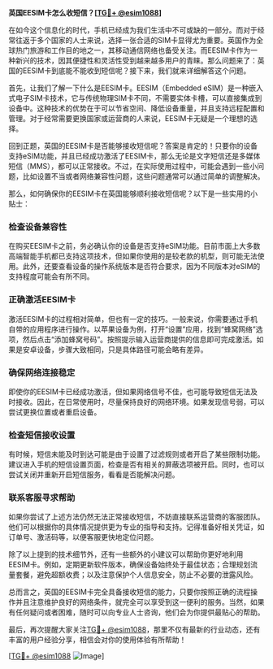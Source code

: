 **英国EESIM卡怎么收短信？[[TG💪+ @esim1088](https://t.me/s/esim1088)]**

在如今这个信息化的时代，手机已经成为我们生活中不可或缺的一部分。而对于经常往返于多个国家的人士来说，选择一张合适的SIM卡显得尤为重要。英国作为全球热门旅游和工作目的地之一，其移动通信网络也备受关注。而EESIM卡作为一种新兴的技术，因其便捷性和灵活性受到越来越多用户的青睐。那么问题来了：英国的EESIM卡到底能不能收到短信呢？接下来，我们就来详细解答这个问题。

首先，让我们了解一下什么是EESIM卡。EESIM（Embedded eSIM）是一种嵌入式电子SIM卡技术，它与传统物理SIM卡不同，不需要实体卡槽，可以直接集成到设备中。这种技术的优势在于可以节省空间、降低设备重量，并且支持远程配置和管理。对于经常需要更换国家或运营商的人来说，EESIM卡无疑是一个理想的选择。

回到正题，英国的EESIM卡是否能够接收短信呢？答案是肯定的！只要你的设备支持eSIM功能，并且已经成功激活了EESIM卡，那么无论是文字短信还是多媒体短信（MMS），都可以正常接收。不过，在实际使用过程中，可能会遇到一些小问题，比如设置不当或者网络兼容性问题，这些问题通常可以通过简单的调整解决。

那么，如何确保你的EESIM卡在英国能够顺利接收短信呢？以下是一些实用的小贴士：

### **检查设备兼容性**
在购买EESIM卡之前，务必确认你的设备是否支持eSIM功能。目前市面上大多数高端智能手机都已支持这项技术，但如果你使用的是较老款的机型，则可能无法使用。此外，还要查看设备的操作系统版本是否符合要求，因为不同版本对eSIM的支持程度可能会有所不同。

### **正确激活EESIM卡**
激活EESIM卡的过程相对简单，但也有一定的技巧。一般来说，你需要通过手机自带的应用程序进行操作。以苹果设备为例，打开“设置”应用，找到“蜂窝网络”选项，然后点击“添加蜂窝号码”。按照提示输入运营商提供的信息即可完成激活。如果是安卓设备，步骤大致相同，只是具体路径可能会略有差异。

### **确保网络连接稳定**
即使你的EESIM卡已经成功激活，但如果网络信号不佳，也可能导致短信无法及时接收。因此，在日常使用时，尽量保持良好的网络环境。如果发现信号弱，可以尝试更换位置或者重启设备。

### **检查短信接收设置**
有时候，短信未能及时到达可能是由于设置了过滤规则或者开启了某些限制功能。建议进入手机的短信设置页面，检查是否有相关的屏蔽选项被开启。同时，也可以尝试关闭并重新开启短信服务，看看是否能解决问题。

### **联系客服寻求帮助**
如果你尝试了上述方法仍然无法正常接收短信，不妨直接联系运营商的客服团队。他们可以根据你的具体情况提供更为专业的指导和支持。记得准备好相关凭证，如订单号、激活码等，以便客服更快地定位问题。

除了以上提到的技术细节外，还有一些额外的小建议可以帮助你更好地利用EESIM卡。例如，定期更新软件版本，确保设备始终处于最佳状态；合理规划流量套餐，避免超额收费；以及注意保护个人信息安全，防止不必要的泄露风险。

总而言之，英国的EESIM卡完全具备接收短信的能力，只要你按照正确的流程操作并且注意维护良好的网络条件，就完全可以享受到这一便利的服务。当然，如果有任何疑问或者困难，随时可以向专业人士咨询，他们会为你提供最贴心的帮助。

最后，再次提醒大家关注[TG💪+ @esim1088](https://t.me/s/esim1088)，那里不仅有最新的行业动态，还有丰富的用户经验分享，相信会对你的使用体验有所帮助！

[[TG💪+ @esim1088](https://t.me/s/esim1088) ![Image](https://i.postimg.cc/4NQfJmqS/Snipaste-2025-05-13-00-14-12.png)]